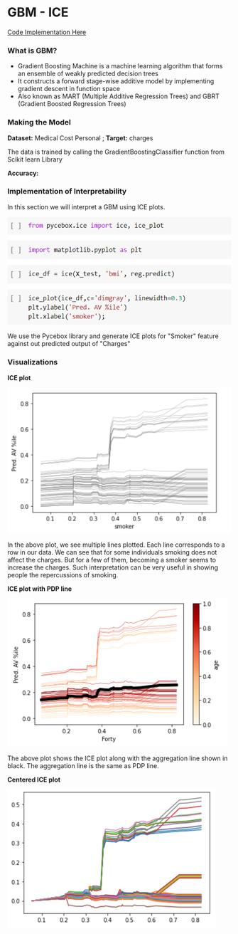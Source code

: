 # GBM - ICE

[Code Implementation Here](https://colab.research.google.com/drive/1hIEPr60uUd0wZjjJcR4ZH5l5DZPmQ1T0?usp=sharing)

### What is GBM?

* Gradient Boosting Machine is a machine learning algorithm that forms an ensemble of weakly predicted decision trees
* It constructs a forward stage-wise additive model by implementing gradient descent in function space
* Also known as MART \(Multiple Additive Regression Trees\) and GBRT \(Gradient Boosted Regression Trees\)

### Making the Model

**Dataset:** Medical Cost Personal  ; **Target:** charges

The data is trained by calling the GradientBoostingClassifier function from Scikit learn Library

**Accuracy:** 

### **Implementation of Interpretability**

In this section we will interpret a GBM using ICE plots.

![](../.gitbook/assets/image%20%2872%29.png)



We use the Pycebox library and generate ICE plots for "Smoker" feature against out predicted output of "Charges"

### Visualizations

**ICE plot**

![](../.gitbook/assets/image%20%2883%29.png)

In the above plot, we see multiple lines plotted. Each line corresponds to a row in our data. We can see that for some individuals smoking does not affect the charges. But for a few of them, becoming a smoker seems to increase the charges. Such interpretation can be very useful in showing people the repercussions of smoking.

**ICE plot with PDP line**

![](../.gitbook/assets/image%20%28123%29.png)

The above plot shows the ICE plot along with the aggregation line shown in black. The aggregation line is the same as PDP line. 

**Centered ICE plot**

![](../.gitbook/assets/image%20%28124%29.png)



